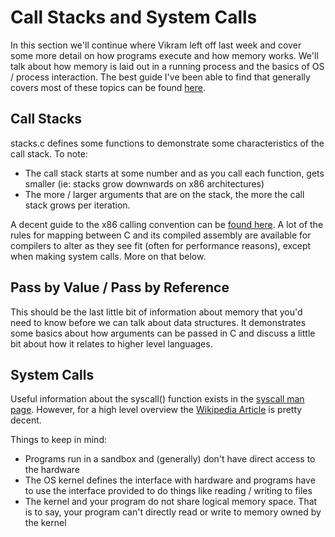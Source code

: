 # Call Stacks and System Calls
In this section we'll continue where Vikram left off last week and cover some more detail on how programs execute and how memory works. We'll talk about how memory is laid out in a running process and the basics of OS / process interaction. The best guide I've been able to find that generally covers most of these topics can be found [here](http://duartes.org/gustavo/blog/post/anatomy-of-a-program-in-memory/).

## Call Stacks
stacks.c defines some functions to demonstrate some characteristics of the call stack. To note:
- The call stack starts at some number and as you call each function, gets smaller (ie: stacks grow downwards on x86 architectures)
- The more / larger arguments that are on the stack, the more the call stack grows per iteration.

A decent guide to the x86 calling convention can be [found here](http://duartes.org/gustavo/blog/post/journey-to-the-stack/). A lot of the rules for mapping between C and its compiled assembly are available for compilers to alter as they see fit (often for performance reasons), except when making system calls. More on that below.

## Pass by Value / Pass by Reference
This should be the last little bit of information about memory that you'd need to know before we can talk about data structures. It demonstrates some basics about how arguments can be passed in C and discuss a little bit about how it relates to higher level languages.

## System Calls
Useful information about the syscall() function exists in the [syscall man page](http://man7.org/linux/man-pages/man2/syscall.2.html). However, for a high level overview the [Wikipedia Article](http://en.wikipedia.org/wiki/System_call) is pretty decent.

Things to keep in mind:
- Programs run in a sandbox and (generally) don't have direct access to the hardware
- The OS kernel defines the interface with hardware and programs have to use the interface provided to do things like reading / writing to files
- The kernel and your program do not share logical memory space. That is to say, your program can't directly read or write to memory owned by the kernel
